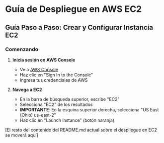 # Guía de Despliegue en AWS EC2

## Guía Paso a Paso: Crear y Configurar Instancia EC2

### Comenzando
1. **Inicia sesión en AWS Console**
   - Ve a [AWS Console](https://aws.amazon.com/console/)
   - Haz clic en "Sign In to the Console"
   - Ingresa tus credenciales de AWS

2. **Navega a EC2**
   - En la barra de búsqueda superior, escribe "EC2"
   - Selecciona "EC2" de los resultados
   - **IMPORTANTE**: En la esquina superior derecha, selecciona "US East (Ohio) us-east-2"
   - Haz clic en "Launch Instance" (botón naranja)

[El resto del contenido del README.md actual sobre el despliegue en EC2 se moverá aquí]
